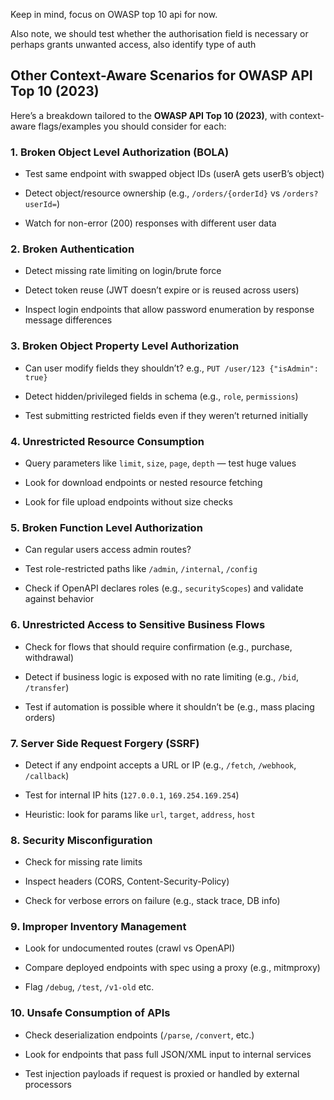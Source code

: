 Keep in mind, focus on OWASP top 10 api for now.

Also note, we should test whether the authorisation field is necessary or perhaps grants unwanted access, also identify type of auth 

## Other Context-Aware Scenarios for OWASP API Top 10 (2023)

Here’s a breakdown tailored to the **OWASP API Top 10 (2023)**, with context-aware flags/examples you should consider for each:

### 1. **Broken Object Level Authorization (BOLA)**

- Test same endpoint with swapped object IDs (userA gets userB’s object)
    
- Detect object/resource ownership (e.g., `/orders/{orderId}` vs `/orders?userId=`)
    
- Watch for non-error (200) responses with different user data
    

### 2. **Broken Authentication**

- Detect missing rate limiting on login/brute force
    
- Detect token reuse (JWT doesn’t expire or is reused across users)
    
- Inspect login endpoints that allow password enumeration by response message differences
    

### 3. **Broken Object Property Level Authorization**

- Can user modify fields they shouldn’t? e.g., `PUT /user/123 {"isAdmin": true}`
    
- Detect hidden/privileged fields in schema (e.g., `role`, `permissions`)
    
- Test submitting restricted fields even if they weren’t returned initially
    

### 4. **Unrestricted Resource Consumption**

- Query parameters like `limit`, `size`, `page`, `depth` — test huge values
    
- Look for download endpoints or nested resource fetching
    
- Look for file upload endpoints without size checks
    

### 5. **Broken Function Level Authorization**

- Can regular users access admin routes?
    
- Test role-restricted paths like `/admin`, `/internal`, `/config`
    
- Check if OpenAPI declares roles (e.g., `securityScopes`) and validate against behavior
    

### 6. **Unrestricted Access to Sensitive Business Flows**

- Check for flows that should require confirmation (e.g., purchase, withdrawal)
    
- Detect if business logic is exposed with no rate limiting (e.g., `/bid`, `/transfer`)
    
- Test if automation is possible where it shouldn’t be (e.g., mass placing orders)
    

### 7. **Server Side Request Forgery (SSRF)**

- Detect if any endpoint accepts a URL or IP (e.g., `/fetch`, `/webhook`, `/callback`)
    
- Test for internal IP hits (`127.0.0.1`, `169.254.169.254`)
    
- Heuristic: look for params like `url`, `target`, `address`, `host`
    

### 8. **Security Misconfiguration**

- Check for missing rate limits
    
- Inspect headers (CORS, Content-Security-Policy)
    
- Check for verbose errors on failure (e.g., stack trace, DB info)
    

### 9. **Improper Inventory Management**

- Look for undocumented routes (crawl vs OpenAPI)
    
- Compare deployed endpoints with spec using a proxy (e.g., mitmproxy)
    
- Flag `/debug`, `/test`, `/v1-old` etc.
    

### 10. **Unsafe Consumption of APIs**

- Check deserialization endpoints (`/parse`, `/convert`, etc.)
    
- Look for endpoints that pass full JSON/XML input to internal services
    
- Test injection payloads if request is proxied or handled by external processors